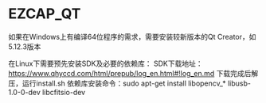 # EZCAP_QT

如果在Windows上有编译64位程序的需求，需要安装较新版本的Qt Creator，如5.12.3版本

在Linux下需要预先安装SDK及必要的依赖库：
SDK下载地址：https://www.qhyccd.com/html/prepub/log_en.html#!log_en.md
下载完成后解压，运行install.sh
依赖库安装命令：sudo apt-get install libopencv_* libusb-1.0-0-dev libcfitsio-dev
